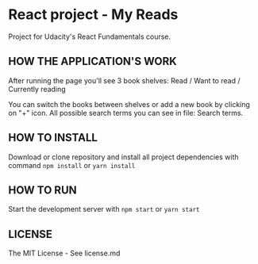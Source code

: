 # React project - My Reads
Project for Udacity's React Fundamentals course.

## HOW THE APPLICATION'S WORK
After running the page you'll see 3 book shelves:
Read / Want to read / Currently reading

You can switch the books between shelves or add a new book by clicking on "+" icon.
All possible search terms you can see in file: Search terms.

## HOW TO INSTALL
Download or clone repository and install all project dependencies with command
`npm install` or `yarn install`

## HOW TO RUN
Start the development server with `npm start` or `yarn start`

## LICENSE
The MIT License - See license.md